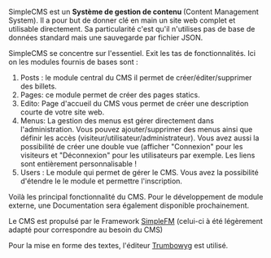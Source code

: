 <p>SimpleCMS est un&nbsp;<strong>Système de gestion de contenu&nbsp;</strong>(Content Management System). Il a pour but de donner clé en main un site web complet et utilisable directement. Sa particularité c'est qu'il n'utilises pas de base de données standard mais une sauvegarde par fichier JSON.</p><p>SimpleCMS se concentre sur l'essentiel. Exit les tas de fonctionnalités. Ici on les modules fournis de bases sont :&nbsp;</p><ol><li>Posts : le module central du CMS il permet de créer/éditer/supprimer des billets.</li><li>Pages: ce module permet de créer des pages statics.</li><li>Edito: Page d'accueil du CMS vous permet de créer une description courte de votre site web.</li><li>Menus: La gestion des menus est gérer directement dans l'administration. Vous pouvez ajouter/supprimer des menus ainsi que définir les accès (visiteur/utilisateur/administrateur). Vous avez aussi la possibilité de créer une double vue (afficher "Connexion" pour les visiteurs et "Déconnexion" pour les utilisateurs par exemple. Les liens sont entièrement personnalisable !</li><li>Users : Le module qui permet de gérer le CMS. Vous avez la possibilité d'étendre le le module et permettre l'inscription.&nbsp;</li></ol><p>Voilà les principal fonctionnalité du CMS. Pour le développement de module externe, une Documentation sera également disponible prochainement.&nbsp;&nbsp;</p><p>Le CMS est propulsé par le Framework&nbsp;<a href="https://github.com/MrToine/SimpleFM">SimpleFM</a>&nbsp;(celui-ci à été légèrement adapté pour correspondre au besoin du CMS)</p><p>Pour la mise en forme des textes, l'éditeur&nbsp;<a href="https://alex-d.github.io/Trumbowyg/">Trumbowyg</a>&nbsp;est utilisé.</p>
